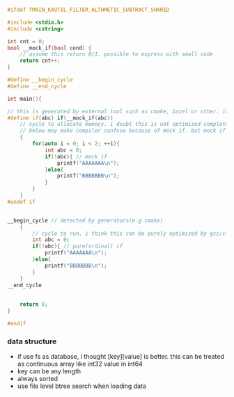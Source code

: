 ```c++

#ifdef TMAIN_KAUTIL_FILTER_ALTHMETIC_SUBTRACT_SHARED

#include <stdio.h>
#include <cstring>

int cnt = 0;
bool __mock_if(bool cond) {
    // assume this return 0/1. possible to express with small code 
    return cnt++;
}

#define __begin_cycle
#define __end_cycle

int main(){

// this is generated by external tool such as cmake, bazel or other. it should be simple text copy/insert process.
#define if(abc) if(__mock_if(abc))
    // cycle to allocate memocy. i doubt this is not optimized completely by gcc/clang.
    // below may make compiler confuse because of mock if. but mock if is important for this program. 
    {
        for(auto i = 0; i < 2; ++i){
            int abc = 0;
            if(!abc){ // mock if
                printf("AAAAAAA\n");
            }else{
                printf("BBBBBBB\n");
            }
        }
    }
#undef if


__begin_cycle // detected by generators(e.g cmake)
    {
        // cycle to run. i think this can be purely optimized by gcc/clang.
        int abc = 0;
        if(!abc){ // pure(ordinal) if
            printf("AAAAAAA\n");
        }else{
            printf("BBBBBBB\n");
        }
    }
__end_cycle
    
    
    return 0;
}

#endif

```

### data structure
* if use fs as database, i thought [key][value] is better. this can be treated as continuous array like int32 value in int64
* key can be any length
* always sorted 
* use file level btree search when loading data
